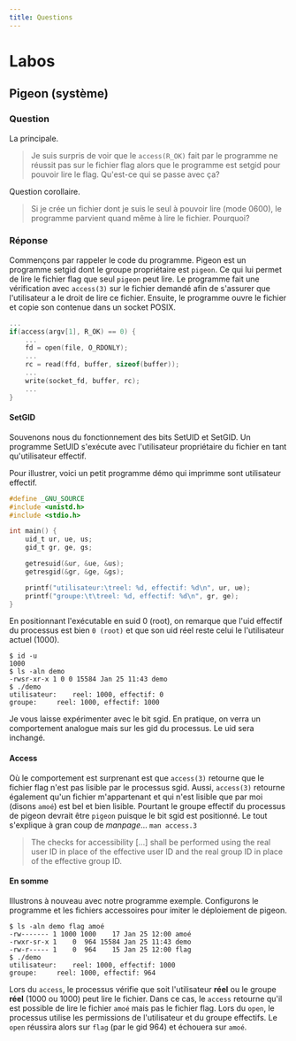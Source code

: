 ```yaml
---
title: Questions
---
```


# Labos

## Pigeon (système)

### Question

La principale.

>Je suis surpris de voir que le `access(R_OK)` fait par le programme ne réussit pas sur le fichier flag alors que le programme est setgid pour pouvoir lire le flag. Qu'est-ce qui se passe avec ça?

Question corollaire.

>Si je crée un fichier dont je suis le seul à pouvoir lire (mode 0600), le programme parvient quand même à lire le fichier. Pourquoi?

### Réponse

Commençons par rappeler le code du programme. Pigeon est un programme setgid dont le groupe propriétaire est `pigeon`. Ce qui lui permet de lire le fichier flag que seul `pigeon` peut lire. Le programme fait une vérification avec `access(3)` sur le fichier demandé afin de s'assurer que l'utilisateur a le droit de lire ce fichier. Ensuite, le programme ouvre le fichier et copie son contenue dans un socket POSIX.

```c
...
if(access(argv[1], R_OK) == 0) {
	...
	fd = open(file, O_RDONLY);
	...
	rc = read(ffd, buffer, sizeof(buffer));
	...
	write(socket_fd, buffer, rc);
	...
}
```

#### SetGID

Souvenons nous du fonctionnement des bits SetUID et SetGID. Un programme SetUID s'exécute avec l'utilisateur propriétaire du fichier en tant qu'utilisateur effectif.

Pour illustrer, voici un petit programme démo qui imprimme sont utilisateur effectif.

```c
#define _GNU_SOURCE
#include <unistd.h>
#include <stdio.h>

int main() {
	uid_t ur, ue, us;
	gid_t gr, ge, gs;

	getresuid(&ur, &ue, &us);
	getresgid(&gr, &ge, &gs);

	printf("utilisateur:\treel: %d, effectif: %d\n", ur, ue);
	printf("groupe:\t\treel: %d, effectif: %d\n", gr, ge);
}
```

En positionnant l'exécutable en suid 0 (root), on remarque que l'uid effectif du processus est bien `0 (root)` et que son uid réel reste celui le l'utilisateur actuel (1000).

```
$ id -u
1000
$ ls -aln demo
-rwsr-xr-x 1 0 0 15584 Jan 25 11:43 demo
$ ./demo
utilisateur:	reel: 1000, effectif: 0
groupe:		reel: 1000, effectif: 1000
```

Je vous laisse expérimenter avec le bit sgid. En pratique, on verra un comportement analogue mais sur les gid du processus. Le uid sera inchangé.

#### Access

Où le comportement est surprenant est que `access(3)` retourne que le fichier flag n'est pas lisible par le processus sgid. Aussi, `access(3)` retourne également qu'un fichier m'appartenant et qui n'est lisible que par moi (disons `amoé`) est bel et bien lisible. Pourtant le groupe effectif du processus de pigeon devrait être `pigeon` puisque le bit sgid est positionné. Le tout s'explique à gran coup de *manpage*... `man access.3`

>The checks for accessibility [...] shall be performed using the real user ID in place of the effective user ID and the real group ID in place of the effective group ID.

#### En somme

Illustrons à nouveau avec notre programme exemple. Configurons le programme et les fichiers accessoires pour imiter le déploiement de pigeon.

```
$ ls -aln demo flag amoé
-rw------- 1 1000 1000    17 Jan 25 12:00 amoé
-rwxr-sr-x 1    0  964 15584 Jan 25 11:43 demo
-rw-r----- 1    0  964    15 Jan 25 12:00 flag
$ ./demo
utilisateur:	reel: 1000, effectif: 1000
groupe:		reel: 1000, effectif: 964
```

Lors du `access`, le processus vérifie que soit l'utilisateur **réel** ou le groupe **réel** (1000 ou 1000) peut lire le fichier. Dans ce cas, le `access` retourne qu'il est possible de lire le fichier `amoé` mais pas le fichier flag. Lors du `open`, le processus utilise les permissions de l'utilisateur et du groupe effectifs. Le `open` réussira alors sur `flag` (par le gid 964) et échouera sur `amoé`.
